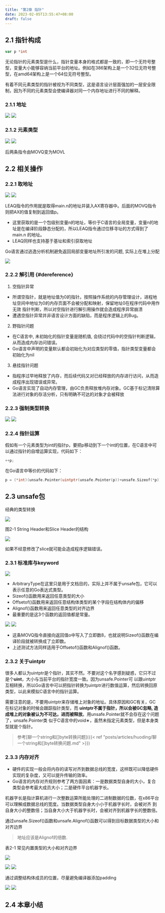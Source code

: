 ```yaml
---
title: "第2章 指针"
date: 2023-02-05T13:55:47+08:00
draft: false
---
```


## 2.1 指针构成

```go
var p *int
```

无论指针的元素类型是什么，指针变量本身的格式都是一致的，即一个无符号整型，变量大小能够容纳当前平台的地址。例如在386架构上是一个32位无符号整
型，在amd64架构上是一个64位无符号整型。

有着不同元素类型的指针被视为不同类型，这是语言设计层面强加的一层安全限制，因为不同的元素类型会使编译器对同一个内存地址进行不同的解释。

### 2.1.1 地址

![](https://res.weread.qq.com/wrepub/CB_3300047233_Figure-P35_4878.jpg)
![](https://res.weread.qq.com/wrepub/CB_3300047233_Figure-P35_4890.jpg)

### 2.1.2 元素类型

![](https://res.weread.qq.com/wrepub/CB_3300047233_Figure-P36_4901.jpg)
![](https://res.weread.qq.com/wrepub/CB_3300047233_Figure-P36_4909.jpg)

后两条指令由MOVQ变为MOVL

## 2.2 相关操作

### 2.2.1 取地址

![](https://res.weread.qq.com/wrepub/CB_3300047233_Figure-P37_4923.jpg)
![](https://res.weread.qq.com/wrepub/CB_3300047233_Figure-P37_4934.jpg)

LEAQ指令的作用就是取得main.n的地址并装入AX寄存器中。后面的MOVQ指令则把AX的值复制到返回值p。

- 这里获取的是一个包级别变量n的地址，等价于C语言的全局变量，变量n的地址是在编译阶段静态分配的，所以LEAQ指令通过位移寻址的方式得到了main.n
  的地址。
- LEAQ同样也支持基于基址和索引获取地址

Go语言通过逃逸分析机制避免返回局部变量地址所引发的问题, 实际上在堆上分配

![](https://res.weread.qq.com/wrepub/CB_3300047233_Figure-P37_4942.jpg)

### 2.2.2 解引用 {#dereference}

1. 空指针异常

- 所谓空指针，就是地址值为0的指针。按照操作系统的内存管理设计，进程地址空间中地址为0的内存页面不会被分配和映射，保留地址0在程序代码中用作无效
指针判断，所以对空指针进行解引用操作就会造成程序异常崩溃
- 遭遇空指针异常并非语言设计方面的缺陷，而是程序逻辑上的Bug。

2. 野指针问题

- 在C语言中, 未初始化的指针变量是随机值, 会绕过代码中的空指针判断逻辑，从而造成内存访问错误。
- Go语言中声明的变量默认都会初始化为对应类型的零值，指针类型变量都会初始化为nil

3. 悬挂指针问题

- 指程序过早地释放了内存，而后续代码又对已经释放的内存进行访问，从而造成程序出现错误或异常。
- Go语言实现了自动内存管理，由GC负责释放堆内存对象。GC基于标记清除算法进行对象的存活分析，只有明确不可达的对象才会被释放

### 2.2.3 强制类型转换

![](https://res.weread.qq.com/wrepub/CB_3300047233_Figure-P39_4958.jpg)
![](https://res.weread.qq.com/wrepub/CB_3300047233_Figure-P39_4966.jpg)

### 2.2.4 指针运算

假如有一个元素类型为int的指针p，要把p移动到下一个int的位置，在C语言中可以通过指针的自增运算实现，代码如下：

```c
++p;
```

在Go语言中等价的代码如下：

```go
p = (*int)(unsafe.Pointer(uintptr(unsafe.Pointer(p))+unsafe.Sizeof(*p)))
```



## 2.3 unsafe包

经典的类型转换

![](https://res.weread.qq.com/wrepub/CB_3300047233_Figure-P40_2499.jpg)

图2-1 String Header和Slice Header的结构

![](https://res.weread.qq.com/wrepub/CB_3300047233_Figure-P40_2503.jpg)

如果不经意修改了slice就可能会造成程序逻辑错误。

### 2.3.1 标准库与keyword

![](https://res.weread.qq.com/wrepub/CB_3300047233_Figure-P41_2515.jpg)

- ArbitraryType在这里只是用于文档目的，实际上并不属于unsafe包，它可以表示任意的Go表达式类型。
- Sizeof()函数用来返回任意类型的大小
- Offsetof()函数用来返回任意结构体类型的某个字段在结构体内的偏移
- Alignof()函数用来返回任意类型的对齐边界
- 最重要的是这3个函数的返回值都是常量。

![](https://res.weread.qq.com/wrepub/CB_3300047233_Figure-P41_2523.jpg)
![](https://res.weread.qq.com/wrepub/CB_3300047233_Figure-P41_2531.jpg)

- 这条MOVQ指令直接向返回值o中写入了立即数8，也就说明Sizeof()函数在编译阶段就被转换成了立即数。
- 上述测试方法同样适用于Offsetof()函数和Alignof()函数。

### 2.3.2 关于uintptr

很多人都认为uintptr是个指针，其实不然。不要对这个名字感到疑惑，它只不过是个**uint**，大小与当前平台的指针宽度一致。因为unsafe.Pointer可
以跟uintptr互相转换，所以Go语言中可以把指针转换为uintptr进行数值运算，然后转换回原类型，以此来模拟C语言中的指针运算。

需要注意的是，不要用uintptr来存储堆上对象的地址。具体原因和GC有关，GC在标记对象的时候会跟踪指针类型，而
**uintptr不属于指针，所以会被GC忽略, 造成堆上的对象被认为不可达，进而被释放**。用unsafe.Pointer就不会存在这个问题了，unsafe.Pointer类
似于C语言中的void∗，虽然未指定元素类型，但是本身类型就是个指针。

> 参考[聊一个string和[]byte转换问题]({{< ref "posts/articles/huoding/聊一个string和[]byte转换问题.md" >}})

### 2.3.3 内存对齐

- 硬件的实现一般会将内存的读写对齐到数据总线的宽度，这样既可以降低硬件实现的复杂度，又可以提升传输的效率。
- Go语言的内存对齐规则参考了两方面因素：一是数据类型自身的大小，复合类型会参考最大成员大小；二是硬件平台机器字长。

机器字长是指计算机进行一次整数运算所能处理的二进制数据的位数，在x86平台可以理解成数据总线的宽度。当数据类型自身大小小于机器字长时，会被对齐
到自身大小的整数倍；当自身大小大于机器字长时，会被对齐到机器字长的整数倍。

通过unsafe.Sizeof()函数和unsafe.Alignof()函数可以得到目标数据类型的大小和对齐边界

> 地址应该是Alignof的倍数.

表2-1 常见内置类型的大小和对齐边界

![](https://res.weread.qq.com/wrepub/CB_3300047233_Figure-T42_16075.jpg)

![](https://res.weread.qq.com/wrepub/CB_3300047233_Figure-P43_5189.jpg)
![](https://res.weread.qq.com/wrepub/CB_3300047233_Figure-P44_5195.jpg)

通过调整结构体成员的位置，尽量避免编译器添加padding

![](https://res.weread.qq.com/wrepub/CB_3300047233_Figure-P44_5203.jpg)
![](https://res.weread.qq.com/wrepub/CB_3300047233_Figure-P44_5207.jpg)

## 2.4 本章小结
